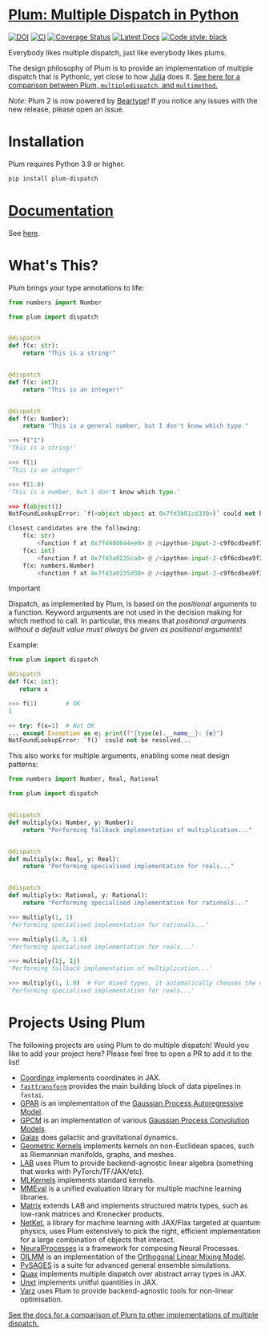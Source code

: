 # [Plum: Multiple Dispatch in Python](https://github.com/beartype/plum)

[![DOI](https://zenodo.org/badge/110279931.svg)](https://zenodo.org/badge/latestdoi/110279931)
[![CI](https://github.com/beartype/plum/workflows/CI/badge.svg?branch=master)](https://github.com/beartype/plum/actions?query=workflow%3ACI)
[![Coverage Status](https://coveralls.io/repos/github/beartype/plum/badge.svg?branch=master&service=github)](https://coveralls.io/github/beartype/plum?branch=master)
[![Latest Docs](https://img.shields.io/badge/docs-latest-blue.svg)](https://beartype.github.io/plum)
[![Code style: black](https://img.shields.io/badge/code%20style-black-000000.svg)](https://github.com/psf/black)

Everybody likes multiple dispatch, just like everybody likes plums.

The design philosophy of Plum is to provide an implementation of multiple dispatch that is Pythonic, yet close to how [Julia](http://julialang.org/) does it.
[See here for a comparison between Plum, `multipledispatch`, and `multimethod`.](https://beartype.github.io/plum/comparison.html)

*Note:*
Plum 2 is now powered by [Beartype](https://github.com/beartype/beartype)!
If you notice any issues with the new release, please open an issue.

# Installation

Plum requires Python 3.9 or higher.

```bash
pip install plum-dispatch
```

# [Documentation](https://beartype.github.io/plum)

See [here](https://beartype.github.io/plum).

# What's This?

Plum brings your type annotations to life:

```python
from numbers import Number

from plum import dispatch


@dispatch
def f(x: str):
    return "This is a string!"


@dispatch
def f(x: int):
    return "This is an integer!"


@dispatch
def f(x: Number):
    return "This is a general number, but I don't know which type."
```

```python
>>> f("1")
'This is a string!'

>>> f(1)
'This is an integer!'

>>> f(1.0)
'This is a number, but I don't know which type.'

>>> f(object())
NotFoundLookupError: `f(<object object at 0x7fd3b01cd330>)` could not be resolved.

Closest candidates are the following:
    f(x: str)
        <function f at 0x7fd400644ee0> @ /<ipython-input-2-c9f6cdbea9f3>:6
    f(x: int)
        <function f at 0x7fd3a0235ca0> @ /<ipython-input-2-c9f6cdbea9f3>:11
    f(x: numbers.Number)
        <function f at 0x7fd3a0235d30> @ /<ipython-input-2-c9f6cdbea9f3>:16
```


> [!IMPORTANT]
> Dispatch, as implemented by Plum, is based on the _positional_ arguments to a function.
> Keyword arguments are not used in the decision making for which method to call.
> In particular, this means that _positional arguments without a default value must
> always be given as positional arguments_!
>
> Example:
> ```python
> from plum import dispatch
>
> @dispatch
> def f(x: int):
>    return x
>
> >>> f(1)        # OK
> 1
>
> >> try: f(x=1)  # Not OK
> ... except Exception as e: print(f"{type(e).__name__}: {e}")
> NotFoundLookupError: `f()` could not be resolved...
> ```


This also works for multiple arguments, enabling some neat design patterns:

```python
from numbers import Number, Real, Rational

from plum import dispatch


@dispatch
def multiply(x: Number, y: Number):
    return "Performing fallback implementation of multiplication..."


@dispatch
def multiply(x: Real, y: Real):
    return "Performing specialised implementation for reals..."


@dispatch
def multiply(x: Rational, y: Rational):
    return "Performing specialised implementation for rationals..."
```

```python
>>> multiply(1, 1)
'Performing specialised implementation for rationals...'

>>> multiply(1.0, 1.0)
'Performing specialised implementation for reals...'

>>> multiply(1j, 1j)
'Performing fallback implementation of multiplication...'

>>> multiply(1, 1.0)  # For mixed types, it automatically chooses the right optimisation!
'Performing specialised implementation for reals...'
```
# Projects Using Plum

The following projects are using Plum to do multiple dispatch!
Would you like to add your project here?
Please feel free to open a PR to add it to the list!

- [Coordinax](https://github.com/GalacticDynamics/coordinax) implements coordinates in JAX.
- [`fasttransform`](https://github.com/AnswerDotAI/fasttransform) provides the main building block of data pipelines in `fastai`.
- [GPAR](https://github.com/wesselb/gpar) is an implementation of the [Gaussian Process Autoregressive Model](https://arxiv.org/abs/1802.07182).
- [GPCM](https://github.com/wesselb/gpcm) is an implementation of various [Gaussian Process Convolution Models](https://arxiv.org/abs/2203.06997).
- [Galax](https://github.com/GalacticDynamics/galax) does galactic and gravitational dynamics.
- [Geometric Kernels](https://github.com/GPflow/GeometricKernels) implements kernels on non-Euclidean spaces, such as Riemannian manifolds, graphs, and meshes.
- [LAB](https://github.com/wesselb/lab) uses Plum to provide backend-agnostic linear algebra (something that works with PyTorch/TF/JAX/etc).
- [MLKernels](https://github.com/wesselb/mlkernels) implements standard kernels.
- [MMEval](https://github.com/open-mmlab/mmeval) is a unified evaluation library for multiple machine learning libraries.
- [Matrix](https://github.com/wesselb/matrix) extends LAB and implements structured matrix types, such as low-rank matrices and Kronecker products.
- [NetKet](https://github.com/netket/netket), a library for machine learning with JAX/Flax targeted at quantum physics, uses Plum extensively to pick the right, efficient implementation for a large combination of objects that interact.
- [NeuralProcesses](https://github.com/wesselb/neuralprocesses) is a framework for composing Neural Processes.
- [OILMM](https://github.com/wesselb/oilmm) is an implementation of the [Orthogonal Linear Mixing Model](https://arxiv.org/abs/1911.06287).
- [PySAGES](https://github.com/SSAGESLabs/PySAGES) is a suite for advanced general ensemble simulations.
- [Quax](https://github.com/patrick-kidger/quax) implements multiple dispatch over abstract array types in JAX.
- [Unxt](https://github.com/GalacticDynamics/unxt) implements unitful quantities in JAX.
- [Varz](https://github.com/wesselb/varz) uses Plum to provide backend-agnostic tools for non-linear optimisation.

[See the docs for a comparison of Plum to other implementations of multiple dispatch.](https://beartype.github.io/plum/comparison.html)

